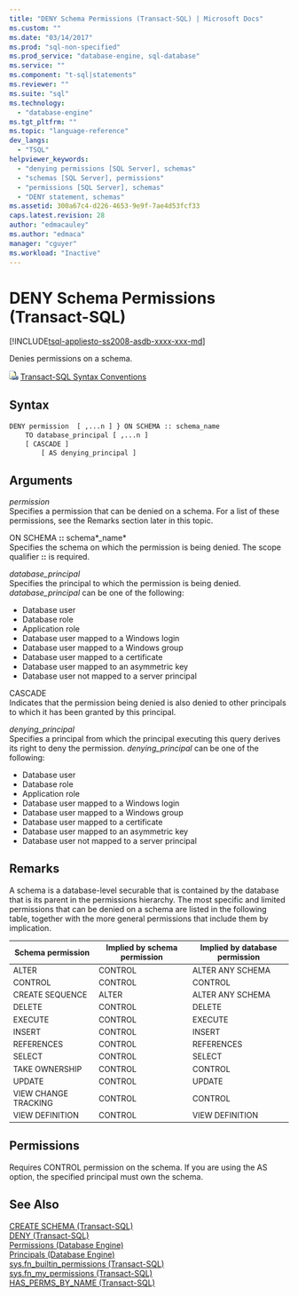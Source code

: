 ```yaml
---
title: "DENY Schema Permissions (Transact-SQL) | Microsoft Docs"
ms.custom: ""
ms.date: "03/14/2017"
ms.prod: "sql-non-specified"
ms.prod_service: "database-engine, sql-database"
ms.service: ""
ms.component: "t-sql|statements"
ms.reviewer: ""
ms.suite: "sql"
ms.technology: 
  - "database-engine"
ms.tgt_pltfrm: ""
ms.topic: "language-reference"
dev_langs: 
  - "TSQL"
helpviewer_keywords: 
  - "denying permissions [SQL Server], schemas"
  - "schemas [SQL Server], permissions"
  - "permissions [SQL Server], schemas"
  - "DENY statement, schemas"
ms.assetid: 300a67c4-d226-4653-9e9f-7ae4d53fcf33
caps.latest.revision: 28
author: "edmacauley"
ms.author: "edmaca"
manager: "cguyer"
ms.workload: "Inactive"
---
```

# DENY Schema Permissions (Transact-SQL)
[!INCLUDE[tsql-appliesto-ss2008-asdb-xxxx-xxx-md](../../includes/tsql-appliesto-ss2008-asdb-xxxx-xxx-md.md)]

  Denies permissions on a schema.  
  

 ![Topic link icon](../../database-engine/configure-windows/media/topic-link.gif "Topic link icon") [Transact-SQL Syntax Conventions](../../t-sql/language-elements/transact-sql-syntax-conventions-transact-sql.md)  
  
## Syntax  
  
```  
DENY permission  [ ,...n ] } ON SCHEMA :: schema_name  
    TO database_principal [ ,...n ]   
    [ CASCADE ]  
        [ AS denying_principal ]  
```  
  
## Arguments  
 *permission*  
 Specifies a permission that can be denied on a schema. For a list of these permissions, see the Remarks section later in this topic.  
  
 ON SCHEMA **::** schema*_name*  
 Specifies the schema on which the permission is being denied. The scope qualifier **::** is required.  
  
 *database_principal*  
 Specifies the principal to which the permission is being denied. *database_principal* can be one of the following:  
  
-   Database user  
-   Database role  
-   Application role  
-   Database user mapped to a Windows login  
-   Database user mapped to a Windows group  
-   Database user mapped to a certificate  
-   Database user mapped to an asymmetric key  
-   Database user not mapped to a server principal  
  
CASCADE  
 Indicates that the permission being denied is also denied to other principals to which it has been granted by this principal.  
  
*denying_principal*  
 Specifies a principal from which the principal executing this query derives its right to deny the permission. *denying_principal* can be one of the following:  
  
-   Database user  
-   Database role  
-   Application role  
-   Database user mapped to a Windows login  
-   Database user mapped to a Windows group  
-   Database user mapped to a certificate  
-   Database user mapped to an asymmetric key  
-   Database user not mapped to a server principal  
  
## Remarks  
 A schema is a database-level securable that is contained by the database that is its parent in the permissions hierarchy. The most specific and limited permissions that can be denied on a schema are listed in the following table, together with the more general permissions that include them by implication.  
  
|Schema permission|Implied by schema permission|Implied by database permission|  
|-----------------------|----------------------------------|------------------------------------|  
|ALTER|CONTROL|ALTER ANY SCHEMA|  
|CONTROL|CONTROL|CONTROL|  
|CREATE SEQUENCE|ALTER|ALTER ANY SCHEMA|  
|DELETE|CONTROL|DELETE|  
|EXECUTE|CONTROL|EXECUTE|  
|INSERT|CONTROL|INSERT|  
|REFERENCES|CONTROL|REFERENCES|  
|SELECT|CONTROL|SELECT|  
|TAKE OWNERSHIP|CONTROL|CONTROL|  
|UPDATE|CONTROL|UPDATE|  
|VIEW CHANGE TRACKING|CONTROL|CONTROL|  
|VIEW DEFINITION|CONTROL|VIEW DEFINITION|  
  
## Permissions  
 Requires CONTROL permission on the schema. If you are using the AS option, the specified principal must own the schema.  
  
## See Also  
 [CREATE SCHEMA &#40;Transact-SQL&#41;](../../t-sql/statements/create-schema-transact-sql.md)   
 [DENY &#40;Transact-SQL&#41;](../../t-sql/statements/deny-transact-sql.md)   
 [Permissions &#40;Database Engine&#41;](../../relational-databases/security/permissions-database-engine.md)   
 [Principals &#40;Database Engine&#41;](../../relational-databases/security/authentication-access/principals-database-engine.md)   
 [sys.fn_builtin_permissions &#40;Transact-SQL&#41;](../../relational-databases/system-functions/sys-fn-builtin-permissions-transact-sql.md)   
 [sys.fn_my_permissions &#40;Transact-SQL&#41;](../../relational-databases/system-functions/sys-fn-my-permissions-transact-sql.md)   
 [HAS_PERMS_BY_NAME &#40;Transact-SQL&#41;](../../t-sql/functions/has-perms-by-name-transact-sql.md)  
  
  
